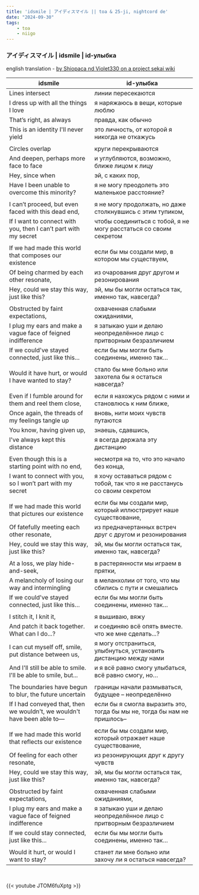 ```yaml
---
title: 'idsmile | アイディスマイル || toa & 25-ji, nightcord de'
date: "2024-09-30"
tags:
    - toa
    - niigo
---
```


### アイディスマイル | idsmile | id-улыбка

english translation - [by Shiopaca nd Violet330 on a project sekai wiki](https://projectsekai.fandom.com/wiki/IDSMILE)

idsmile | id-улыбка
--|--
Lines intersect | линии пересекаются
I dress up with all the things I love | я наряжаюсь в вещи, которые люблю
That’s right, as always | правда, как обычно
This is an identity I'll never yield | это личность, от которой я никогда не откажусь
|||
Circles overlap | круги перекрываются
And deepen, perhaps more face to face | и углубляются, возможно, ближе лицом к лицу
Hey, since when | эй, с каких пор,
Have I been unable to overcome this minority? | я не могу преодолеть это маленькое расстояние?
|||
I can’t proceed, but even faced with this dead end, | я не могу продолжать, но даже столкнувшись с этим тупиком,
If I want to connect with you, then I can’t part with my secret | чтобы соединиться с тобой, я не могу расстаться со своим секретом
|||
If we had made this world that composes our existence | если бы мы создали мир, в котором мы существуем,
Of being charmed by each other resonate, | из очарования друг другом и резонирования
Hey, could we stay this way, just like this? | эй, мы бы могли остаться так, именно так, навсегда?
|||
Obstructed by faint expectations, | охваченная слабыми ожиданиями,
I plug my ears and make a vague face of feigned indifference | я затыкаю уши и делаю неопределённое лицо с притворным безразличием
If we could've stayed connected, just like this... | если бы мы могли быть соединены, именно так…
|||
Would it have hurt, or would I have wanted to stay? | стало бы мне больно или захотела бы я остаться навсегда?
|||
Even if I fumble around for them and reel them close, | если я нахожусь рядом с ними и становлюсь к ним ближе,
Once again, the threads of my feelings tangle up | вновь, нити моих чувств путаются
You know, having given up, | знаешь, сдавшись,
I've always kept this distance | я всегда держала эту дистанцию
|||
Even though this is a starting point with no end, | несмотря на то, что это начало без конца,
I want to connect with you, so I won’t part with my secret | я хочу оставаться рядом с тобой, так что я не расстанусь со своим секретом
|||
If we had made this world that pictures our existence | если бы мы создали мир, который иллюстрирует наше существование,
Of fatefully meeting each other resonate, | из предначертанных встреч друг с другом и резонирования
Hey, could we stay this way, just like this? | эй, мы бы могли остаться так, именно так, навсегда?
|||
At a loss, we play hide-and-seek, | в растерянности мы играем в прятки,
A melancholy of losing our way and intermingling | в меланхолии от того, что мы сбились с пути и смешались
If we could've stayed connected, just like this… | если бы мы могли быть соединены, именно так…
|||
I stitch it, I knit it, | я вышиваю, вяжу
And patch it back together. What can I do...? | и соединяю всё опять вместе. что же мне сделать...?
I can cut myself off, smile, put distance between us, | я могу отстраниться, улыбнуться, установить дистанцию между нами
And I'll still be able to smile. I'll be able to smile, but... | и я всё равно смогу улыбаться, всё равно смогу, но…
|||
The boundaries have begun to blur, the future uncertain | границы начали размываться, будущее – неопределённо
If I had conveyed that, then we wouldn't, we wouldn't have been able to— | если бы я смогла выразить это, тогда бы мы не, тогда бы нам не пришлось–
|||
If we had made this world that reflects our existence | если бы мы создали мир, который отражает наше существование,
Of feeling for each other resonate, | из резонирующих друг к другу чувств
Hey, could we stay this way, just like this? | эй, мы бы могли остаться так, именно так, навсегда?
|||
Obstructed by faint expectations, | охваченная слабыми ожиданиями,
I plug my ears and make a vague face of feigned indifference | я затыкаю уши и делаю неопределённое лицо с притворным безразличием
If we could stay connected, just like this... | если бы мы могли быть соединены, именно так…
|||
Would it hurt, or would I want to stay? | станет ли мне больно или захочу ли я остаться навсегда?

<br>

{{< youtube JTOM6fuXptg >}}